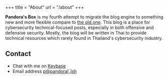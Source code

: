 +++
title = "About"
url = "/about"
+++

**Pandora's Box** is my fourth attempt to migrate the blog engine to something new and more flexible compare to [the old one](https://pe3zx.blogspot.com). This blog is a place for cybersecurity technical-focused posts, especially in both offensive and defensive security. Mostly, the blog will be written in Thai to provide technical resources which rarely found in Thailand's cybersecurity industry.

## Contact

- Chat with me on [Keybase](https://keybase.io/pe3z)
- Email address [p@pandora[.]sh](mailto:p@pandora.sh)

